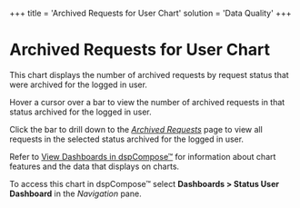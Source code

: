 +++
title = 'Archived Requests for User Chart'
solution = 'Data Quality'
+++

# Archived Requests for User Chart

This chart displays the number of archived requests by
<span id="dspCompose Request Status" class="popUpLink">request
status</span> that were archived for the logged in user.

Hover a cursor over a bar to view the number of archived requests in
that status archived for the logged in user.

Click the bar to drill down to the *[Archived
Requests](../Page_Desc/Archived_Requests)* page to view all requests
in the selected status archived for the logged in user.

Refer to [View Dashboards in
dspCompose™](View_Dashboards_in_dspCompose) for information about
chart features and the data that displays on charts.

To access this chart in dspCompose™ select
<span style="font-weight: bold;">Dashboards \> Status User
Dashboard</span> in the
<span style="font-style: italic;">Navigation</span> pane.
